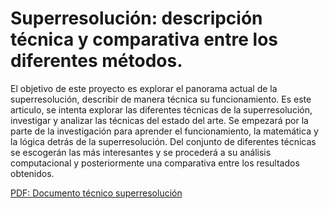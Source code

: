 # Superresolución: descripción técnica y comparativa entre los diferentes métodos.

El objetivo de este proyecto es explorar el panorama actual de la superresolución, describir de manera técnica su funcionamiento. Es este articulo, se intenta explorar las diferentes técnicas de la superresolución, investigar y analizar las técnicas del estado del arte. Se empezará por la parte de la investigación para aprender el funcionamiento, la matemática y la lógica detrás de la superresolución. Del conjunto de diferentes técnicas se escogerán las más interesantes y se procederá a su análisis computacional y posteriormente una comparativa entre los resultados obtenidos. 


[PDF: Documento técnico superresolución](https://github.com/im-mou/superresolucion-descripcion-comparativa/blob/main/Document-tecnico-superresolucion-descripcion-tecnica-comparativa.pdf)
